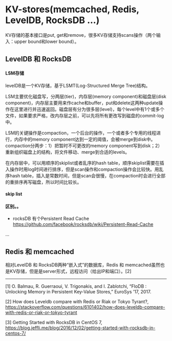 # KV-stores(memcached, Redis, LevelDB, RocksDB ...)

KV存储的基本接口是put, get和remove，很多KV存储支持scans操作（两个输入：upper bound和lower bound）。



## LevelDB 和 RocksDB

#### LSM存储

levelDB是一个KV存储，基于LSMT(Log-Structured Merge Tree)结构。

LSM主要优化磁盘写，分两层(tier)，内存层(memory component)和磁盘层(disk component)，内存层主要用来作cache和buffer，put和delete这两种update操作在这里进行并迅速返回。磁盘层有分为很多层(level)，每个level中有1个或多个文件，如果要求严格，改内存层之前，可以先将所有更改写到磁盘的commit-log中。

LSM的关键操作是compaction，一个后台的操作，一个或者多个专用的线程进行，内存中的memory component达到一定的阈值，会被merge到disk中。compaction分两步：1）把暂时不可更改的memory component写到disk；2）重新组织磁盘上的结构，将文件移动、merge到合适的levels。

在内存层中，可以用顺序的skiplist或者乱序的hash table，顺序skiplist需要在插入操作时用log时间进行排序，但是scan操作和compaction操作会比较快。用乱序hash table，插入是常数时间，但是scan会很慢，在compaction时会进行全部的重排序再写磁盘，所以时间比较长。




#### skip list


#### 区别。。

* rocksDB 有个Persistent Read Cache https://github.com/facebook/rocksdb/wiki/Persistent-Read-Cache

...


## Redis 和 memcached

相对LevelDB 和 RocksDB两种“嵌入式”的数据库，Redis 和 memcached虽然也是KV存储，但是是server形式，远程访问（给出IP和端口）。[2]

---

[1] O. Balmau, R. Guerraoui, V. Trigonakis, and I. Zablotchi, “FloDB : Unlocking Memory in Persistent Key-Value Stores,” EuroSys ’17, 2017.

[2] How does Leveldb compare with Redis or Riak or Tokyo Tyrant?, https://stackoverflow.com/questions/6101402/how-does-leveldb-compare-with-redis-or-riak-or-tokyo-tyrant

[3] Getting Started with RocksDB in CentOS 7, https://blog.jeffli.me/blog/2016/12/02/getting-started-with-rocksdb-in-centos-7/